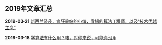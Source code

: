 ## 2019年文章汇总

**2019-03-21** [新西兰恐袭，疯狂删帖的小编，背锅的算法工程师，以及“技术优越主义”](2018-03-21/)

**2019-03-18** [学算法有什么用？唉，对你来说，可能真没用](2018-03-18/)

